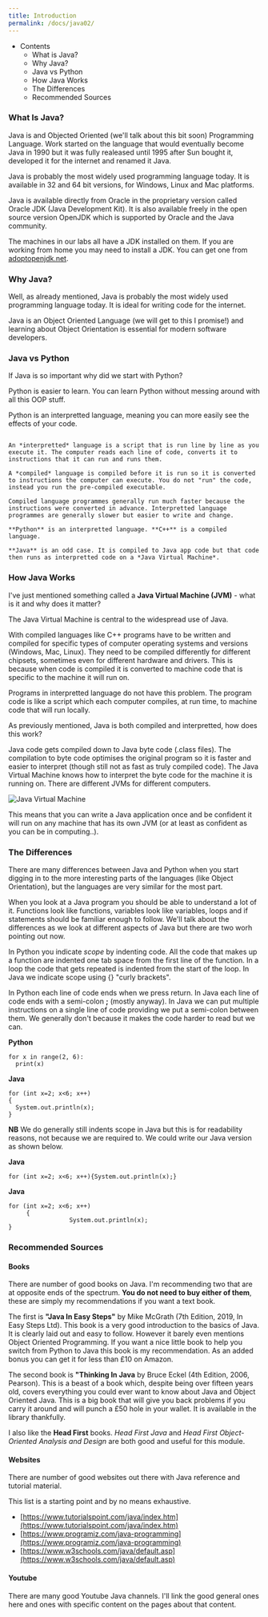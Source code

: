 ```yaml
---
title: Introduction
permalink: /docs/java02/
---
```


* Contents
  * What is Java?
  * Why Java?
  * Java vs Python
  * How Java Works
  * The Differences
  * Recommended Sources

### What Is Java?

Java is and Objected Oriented (we'll talk about this bit soon) Programming Language. Work started on the language that would eventually become Java in 1990 but it was fully realeased until 1995 after Sun bought it, developed it for the internet and renamed it Java.  

Java is probably the most widely used programming language today. It is available in 32 and 64 bit versions, for Windows, Linux and Mac platforms.  

Java is available directly from Oracle in the proprietary version called Oracle JDK (Java Development Kit). It is also available freely in the open source version OpenJDK which is supported by Oracle and the Java community.  

The machines in our labs all have a JDK installed on them. If you are working from home you may need to install a JDK. You can get one from [adoptopenjdk.net](adoptopenjdk.net).  

### Why Java?

Well, as already mentioned, Java is probably the most widely used programming language today. It is ideal for writing code for the internet.  

Java is an Object Oriented Language (we will get to this I promise!) and learning about Object Orientation is essential for modern software developers.  

### Java vs Python

If Java is so important why did we start with Python?  

Python is easier to learn. You can learn Python without messing around with all this OOP stuff.  

Python is an interpretted language, meaning you can more easily see the effects of your code.  

```

An *interpretted* language is a script that is run line by line as you execute it. The computer reads each line of code, converts it to instructions that it can run and runs them.  

A *compiled* language is compiled before it is run so it is converted to instructions the computer can execute. You do not "run" the code, instead you run the pre-compiled executable.  

Compiled language programmes generally run much faster because the instructions were converted in advance. Interpretted language programmes are generally slower but easier to write and change.  

**Python** is an interpretted language. **C++** is a compiled language. 

**Java** is an odd case. It is compiled to Java app code but that code then runs as interpretted code on a *Java Virtual Machine*. 

```

### How Java Works

I've just mentioned something called a **Java Virtual Machine (JVM)** - what is it and why does it matter?  

The Java Virtual Machine is central to the widespread use of Java. 

With compiled languages like C++ programs have to be written and compiled for specific types of computer operating systems and versions (Windows, Mac, Linux). They need to be compiled differently for different chipsets, sometimes even for different hardware and drivers. This is because when code is compiled it is converted to machine code that is specific to the machine it will run on.  

Programs in interpretted language do not have this problem. The program code is like a script which each computer compiles, at run time, to machine code that will run locally.  

As previously mentioned, Java is both compiled and interpretted, how does this work?  

Java code gets compiled down to Java byte code (.class files). The compilation to byte code optimises the original program so it is faster and easier to interpret (though still not as fast as truly compiled code). The Java Virtual Machine knows how to interpret the byte code for the machine it is running on. There are different JVMs for different computers.  

![Java Virtual Machine](https://ysjprog2.netlify.app/assets/img/java-virtual-machine.png)  

This means that you can write a Java application once and be confident it will run on any machine that has its own JVM (or at least as confident as you can be in computing..).  

### The Differences

There are many differences between Java and Python when you start digging in to the more interesting parts of the languages (like Object Orientation), but the languages are very similar for the most part.  

When you look at a Java program you should be able to understand a lot of it. Functions look like functions, variables look like variables, loops and if statements should be familiar enough to follow. We'll talk about the differences as we look at different aspects of Java but there are two worh pointing out now.  

In Python you indicate *scope* by indenting code. All the code that makes up a function are indented one tab space from the first line of the function. In a loop the code that gets repeated is indented from the start of the loop. In Java we indicate scope using {} "curly brackets".  

In Python each line of code ends when we press return. In Java each line of code ends with a semi-colon **;** (mostly anyway). In Java we can put multiple instructions on a single line of code providing we put a semi-colon between them. We generally don't because it makes the code harder to read but we can.  

<div class="row">
    <div class="col-md-6">
    <B>Python</B>
            <pre><code class="language-python">for x in range(2, 6):
  print(x)
</code></pre>
    </div>
    <div class="col-md-6">
    <B>Java</B>
      <pre><code class="language-java">for (int x=2; x<6; x++)
{
  System.out.println(x);
}
</code></pre>
    </div>
</div>

**NB** We do generally still indents scope in Java but this is for readability reasons, not because we are required to. We could write our Java version as shown below.  

<div class="row">
    <div class="col-md-6">
    <B>Java</B>
      <pre><code class="language-java">for (int x=2; x<6; x++){System.out.println(x);}
</code></pre>
    </div>
    <div class="col-md-6">
    <B>Java</B>
      <pre><code class="language-java">for (int x=2; x<6; x++)
     {
                 System.out.println(x);
}
</code></pre>
    </div>
</div>

### Recommended Sources

#### Books 

There are number of good books on Java. I'm recommending two that are at opposite ends of the spectrum. **You do not need to buy either of them**, these are simply my recommendations if you want a text book.  

The first is **"Java In Easy Steps"** by Mike McGrath (7th Edition, 2019, In Easy Steps Ltd). This book is a very good introduction to the basics of Java. It is clearly laid out and easy to follow. However it barely even mentions Object Oriented Programming. If you want a nice little book to help you switch from Python to Java this book is my recommendation. As an added bonus you can get it for less than £10 on Amazon.  

The second book is **"Thinking In Java** by Bruce Eckel (4th Edition, 2006, Pearson). This is a beast of a book which, despite being over fifteen years old, covers everything you could ever want to know about Java and Object Oriented Java. This is a big book that will give you back problems if you carry it around and will punch a £50 hole in your wallet. It is available in the library thankfully.  

I also like the **Head First** books. *Head First Java* and *Head First Object-Oriented Analysis and Design* are both good and useful for this module.  

#### Websites 

There are number of good websites out there with Java reference and tutorial material.  

This list is a starting point and by no means exhaustive.  

* [https://www.tutorialspoint.com/java/index.htm](https://www.tutorialspoint.com/java/index.htm)
* [https://www.programiz.com/java-programming](https://www.programiz.com/java-programming)
* [https://www.w3schools.com/java/default.asp](https://www.w3schools.com/java/default.asp)
  
#### Youtube

There are many good Youtube Java channels. I'll link the good general ones here and ones with specific content on the pages about that content.  
